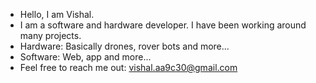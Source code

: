 - Hello, I am Vishal. 
- I am a software and hardware developer. I have been working around many projects. 
- Hardware: Basically drones, rover bots and more... 
- Software: Web, app and more... 
- Feel free to reach me out: vishal.aa9c30@gmail.com
